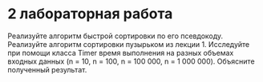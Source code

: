 # 2 лабораторная работа
Реализуйте алгоритм быстрой сортировки по его псевдокоду. Реализуйте алгоритм сортировки пузырьком из лекции 1. 
Исследуйте при помощи класса Timer время выполнения на разных объемах входных данных (n = 10, n = 100, n = 100 000, n = 1 000 000).
Объясните полученный результат.
